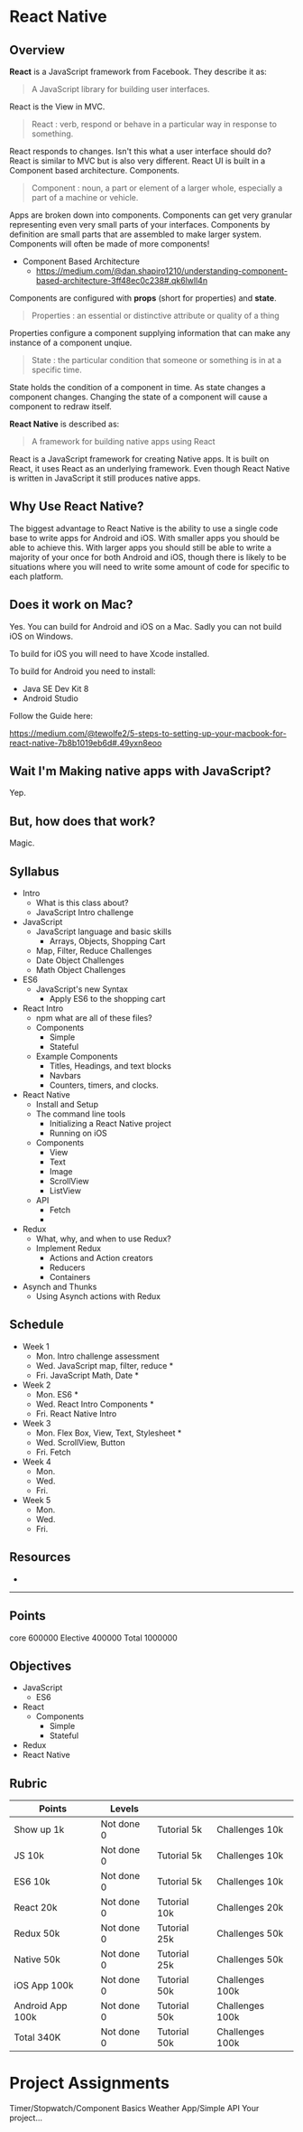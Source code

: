 # React Native 

## Overview 

**React** is a JavaScript framework from Facebook. They describe it as: 

> A JavaScript library for building user interfaces.

React is the View in MVC.

> React : verb, respond or behave in a particular way in response to something.

React responds to changes. Isn't this what a user interface should do? React is similar 
to MVC but is also very different. React UI is built in a Component based architecture. 
Components.

> Component : noun, a part or element of a larger whole, especially a part of a machine 
> or vehicle.

Apps are broken down into components. Components can get very granular representing 
even very small parts of your interfaces. Components by definition are small parts 
that are assembled to make larger system. Components will often be made of more components!

- Component Based Architecture
    - https://medium.com/@dan.shapiro1210/understanding-component-based-architecture-3ff48ec0c238#.qk6lwll4n

Components are configured with **props** (short for properties) and **state**. 

> Properties : an essential or distinctive attribute or quality of a thing

Properties configure a component supplying information that can make any instance of 
a component unqiue.

> State : the particular condition that someone or something is in at a specific time.

State holds the condition of a component in time. As state changes a component changes. 
Changing the state of a component will cause a component to redraw itself.

**React Native** is described as:

> A framework for building native apps using React

React is a JavaScript framework for creating Native apps. It is built on React, it uses 
React as an underlying framework. Even though React Native is written in  JavaScript it 
still produces native apps.

## Why Use React Native? 

The biggest advantage to React Native is the ability to use a single code base to write 
apps for Android and iOS. With smaller apps you should be able to achieve this. With 
larger apps you should still be able to write a majority of your once for both 
Android and iOS, though there is likely to be situations where you will need to write 
some amount of code for specific to each platform. 

## Does it work on Mac? 

Yes. You can build for Android and iOS on a Mac. Sadly you can not build iOS on Windows. 

To build for iOS you will need to have Xcode installed. 

To build for Android you need to install:

- Java SE Dev Kit 8
- Android Studio

Follow the Guide here: 

https://medium.com/@tewolfe2/5-steps-to-setting-up-your-macbook-for-react-native-7b8b1019eb6d#.49yxn8eoo

## Wait I'm Making native apps with JavaScript?

Yep.

## But, how does that work? 

Magic.

## Syllabus 

- Intro
    - What is this class about?
    - JavaScript Intro challenge
- JavaScript
    - JavaScript language and basic skills
        - Arrays, Objects, Shopping Cart
    - Map, Filter, Reduce Challenges
    - Date Object Challenges
    - Math Object Challenges
- ES6
    - JavaScript's new Syntax
        - Apply ES6 to the shopping cart
- React Intro
    - npm what are all of these files?
    - Components
        - Simple
        - Stateful
    - Example Components
        - Titles, Headings, and text blocks
        - Navbars
        - Counters, timers, and clocks. 
- React Native
    - Install and Setup
    - The command line tools
        - Initializing a React Native project
        - Running on iOS
    - Components
        - View
        - Text
        - Image
        - ScrollView
        - ListView
    - API
        - Fetch
        - 
- Redux
    - What, why, and when to use Redux?
    - Implement Redux
        - Actions and Action creators
        - Reducers
        - Containers
- Asynch and Thunks 
    - Using Asynch actions with Redux

## Schedule

- Week 1
    - Mon. Intro challenge assessment
    - Wed. JavaScript map, filter, reduce *
    - Fri. JavaScript Math, Date *
- Week 2 
    - Mon. ES6 *
    - Wed. React Intro Components * 
    - Fri. React Native Intro 
- Week 3
    - Mon. Flex Box, View, Text, Stylesheet *
    - Wed. ScrollView, Button
    - Fri. Fetch
- Week 4
    - Mon. 
    - Wed.
    - Fri.
- Week 5
    - Mon.
    - Wed.
    - Fri.

## Resources 

- 


---

## Points

core        600000
Elective    400000
Total       1000000

## Objectives 

- JavaScript
    - ES6
- React
    - Components 
        - Simple 
        - Stateful
- Redux 
- React Native

## Rubric

| Points         | Levels   |            |               |
|----------------|----------|------------|---------------|
|Show up       1k|Not done 0|Tutorial  5k|Challenges  10k|
|JS           10k|Not done 0|Tutorial  5k|Challenges  10k|
|ES6          10k|Not done 0|Tutorial  5k|Challenges  10k|
|React        20k|Not done 0|Tutorial 10k|Challenges  20k|
|Redux        50k|Not done 0|Tutorial 25k|Challenges  50k|
|Native       50k|Not done 0|Tutorial 25k|Challenges  50k|
|iOS App     100k|Not done 0|Tutorial 50k|Challenges 100k|
|Android App 100k|Not done 0|Tutorial 50k|Challenges 100k|
|Total       340K|Not done 0|Tutorial 50k|Challenges 100k|

# Project Assignments 

Timer/Stopwatch/Component Basics 
Weather App/Simple API
Your project...
